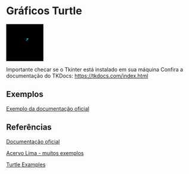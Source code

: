 # Gráficos Turtle


<img align="center" width="100" height="100" src="turtle.gif">



Importante checar se o Tkinter está instalado em sua máquina
Confira a documentação do TKDocs: https://tkdocs.com/index.html

## Exemplos
[Exemplo da documentação oficial](https://github.com/Univesp-Computacao/algoritmos-programacao-computadores-I-e-II/blob/main/exercicios-turtle/exemplo-documentacao.py)


## Referências

[Documentação oficial](https://docs.python.org/pt-br/3/library/turtle.html) 

[Acervo Lima - muitos exemplos](https://acervolima.com/tutorial-da-tartaruga-python/) 

[Turtle Examples](https://michael0x2a.com/blog/turtle-examples) 
